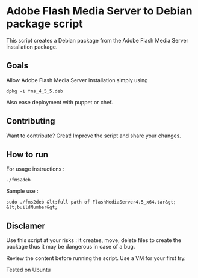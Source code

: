 Adobe Flash Media Server to Debian package script
=============

This script creates a Debian package from the Adobe Flash Media Server installation package. 


Goals
-------
Allow Adobe Flash Media Server installation simply using

    dpkg -i fms_4_5_5.deb
    
Also ease deployment with puppet or chef.


Contributing
------------

Want to contribute? Great! Improve the script and share your changes.


How to run 
-----------

For usage instructions : 

    ./fms2deb
	
Sample use :

    sudo ./fms2deb &lt;full path of FlashMediaServer4.5_x64.tar&gt; &lt;buildNumber&gt;


Disclamer
-------

Use this script at your risks : it creates, move, delete files to create the package thus 
it may be dangerous in case of a bug. 

Review the content before running the script.
Use a VM for your first try.

Tested on Ubuntu



